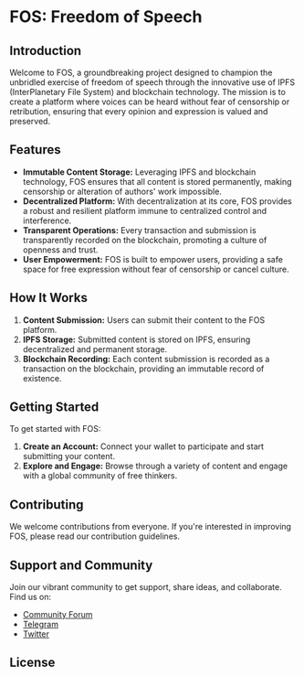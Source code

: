 # FOS: Freedom of Speech

## Introduction

Welcome to FOS, a groundbreaking project designed to champion the unbridled exercise of freedom of speech through the innovative use of IPFS (InterPlanetary File System) and blockchain technology. The mission is to create a platform where voices can be heard without fear of censorship or retribution, ensuring that every opinion and expression is valued and preserved.

## Features

- **Immutable Content Storage:** Leveraging IPFS and blockchain technology, FOS ensures that all content is stored permanently, making censorship or alteration of authors' work impossible.
- **Decentralized Platform:** With decentralization at its core, FOS provides a robust and resilient platform immune to centralized control and interference.
- **Transparent Operations:** Every transaction and submission is transparently recorded on the blockchain, promoting a culture of openness and trust.
- **User Empowerment:** FOS is built to empower users, providing a safe space for free expression without fear of censorship or cancel culture.

## How It Works

1. **Content Submission:** Users can submit their content to the FOS platform.
2. **IPFS Storage:** Submitted content is stored on IPFS, ensuring decentralized and permanent storage.
3. **Blockchain Recording:** Each content submission is recorded as a transaction on the blockchain, providing an immutable record of existence.

## Getting Started

To get started with FOS:

1. **Create an Account:** Connect your wallet to participate and start submitting your content.
2. **Explore and Engage:** Browse through a variety of content and engage with a global community of free thinkers.

## Contributing

We welcome contributions from everyone. If you're interested in improving FOS, please read our contribution guidelines.

## Support and Community

Join our vibrant community to get support, share ideas, and collaborate. Find us on:

- [Community Forum](#)
- [Telegram](#)
- [Twitter](#)

## License

